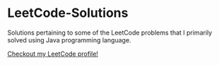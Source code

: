 # LeetCode-Solutions
Solutions pertaining to some of the LeetCode problems that I primarily solved using Java programming language.

[Checkout my LeetCode profile!](https://leetcode.com/u/nikhilsuri03/)
